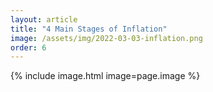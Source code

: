 ```yaml
---
layout: article
title: "4 Main Stages of Inflation"
image: /assets/img/2022-03-03-inflation.png
order: 6
---
```


{% include image.html image=page.image %}
